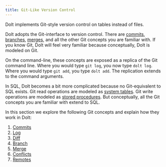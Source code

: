 ```yaml
---
title: Git-Like Version Control
---
```


Dolt implements Git-style version control on tables instead of files. 

Dolt adopts the Git-interface to version control. There are [commits](./commits.md), [branches](./branch.md), [merges](./merge.md), and all the other Git concepts you are familiar with. If you know Git, Dolt will feel very familiar because conceptually, Dolt is modeled on Git.

On the command-line, these concepts are exposed as a replica of the Git command line. Where you would type `git log`, you now type `dolt log`. Where you would type `git add`, you type `dolt add`. The replication extends to the command arguments.

In SQL, Dolt becomes a bit more complicated because no Git-equivalent to SQL exists. Git read operations are modeled as [system tables](../../../reference/sql/version-control/dolt-system-tables.md). Git write operations are modeled as [stored procedures](../../../reference/sql/version-control/dolt-sql-procedures.md). But conceptually, all the Git concepts you are familiar with extend to SQL. 

In this section we explore the following Git concepts and explain how they work in Dolt:

1. [Commits](concepts/dolt/git/commits.md)
2. [Log](concepts/dolt/git/log.md)
3. [Diff](concepts/dolt/git/diff.md)
4. [Branch](concepts/dolt/git/branch.md)
5. [Merge](concepts/dolt/git/merge.md)
6. [Conflicts](concepts/dolt/git/conflicts.md)
7. [Remotes](concepts/dolt/git/remotes.md)